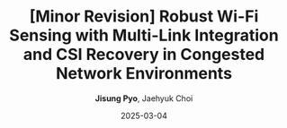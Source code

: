 ---
title: "[Minor Revision] Robust Wi-Fi Sensing with Multi-Link Integration and CSI Recovery in Congested Network Environments"
collection: publications
category: International Journals
date: 2025-03-04
venue: 'IEEE Wireless Communications Letters'
IF : '(IF=4.6 / Q1)'
author: '<b>Jisung Pyo</b>, Jaehyuk Choi'
---
